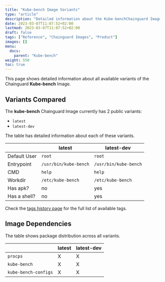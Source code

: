 ```yaml
---
title: "Kube-bench Image Variants"
type: "article"
description: "Detailed information about the Kube-benchChainguard Image variants"
date: 2023-03-07T11:07:52+02:00
lastmod: 2023-03-07T11:07:52+02:00
draft: false
tags: ["Reference", "Chainguard Images", "Product"]
images: []
menu:
  docs:
    parent: "Kube-bench"
weight: 550
toc: true
---
```


This page shows detailed information about all available variants of the Chainguard **Kube-bench** Image.

## Variants Compared
The **kube-bench** Chainguard Image currently has 2 public variants: 

- `latest`
- `latest-dev`

The table has detailed information about each of these variants.

|              | latest                | latest-dev            |
|--------------|-----------------------|-----------------------|
| Default User | `root`                | `root`                |
| Entrypoint   | `/usr/bin/kube-bench` | `/usr/bin/kube-bench` |
| CMD          | `help`                | `help`                |
| Workdir      | `/etc/kube-bench`     | `/etc/kube-bench`     |
| Has apk?     | no                    | yes                   |
| Has a shell? | no                    | yes                   |

Check the [tags history page](/chainguard/chainguard-images/reference/kube-bench/tags_history/) for the full list of available tags.
## Image Dependencies
The table shows package distribution across all variants.

|                      | latest | latest-dev |
|----------------------|--------|------------|
| `procps`             | X      | X          |
| `kube-bench`         | X      | X          |
| `kube-bench-configs` | X      | X          |
